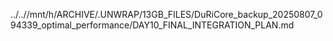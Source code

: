 ../..//mnt/h/ARCHIVE/.UNWRAP/13GB_FILES/DuRiCore_backup_20250807_094339_optimal_performance/DAY10_FINAL_INTEGRATION_PLAN.md